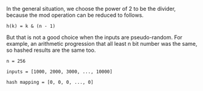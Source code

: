 In the general situation, we choose the power of 2 to be the divider, because the mod operation can be reduced to follows.
```
h(k) = k & (n - 1)
```
But that is not a good choice when the inputs are pseudo-random. For example, an arithmetic progression that all least n bit number was the same, so hashed results are the same too.
```
n = 256

inputs = [1000, 2000, 3000, ..., 10000]

hash mapping = [0, 0, 0, ..., 0]
```

